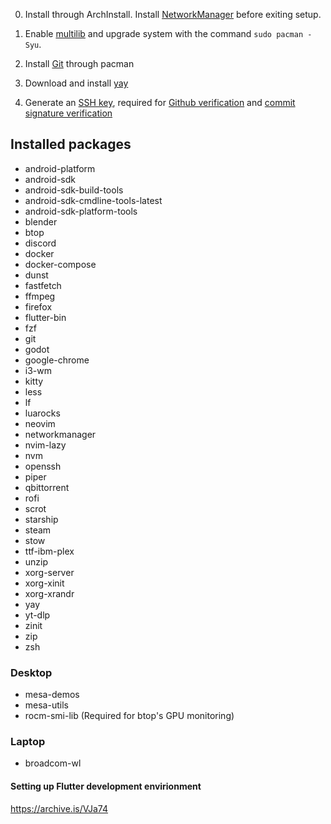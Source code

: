 0. Install through ArchInstall. Install [NetworkManager](https://archlinux.org/packages/extra/x86_64/networkmanager/) before exiting setup.

1. Enable [multilib](https://wiki.archlinux.org/title/Official_repositories#Enabling_multilib) and upgrade system with the command `sudo pacman -Syu`.

2. Install [Git](https://archlinux.org/packages/extra/x86_64/git/) through pacman

3. Download and install [yay](https://github.com/Jguer/yay)

4. Generate an [SSH key](https://docs.github.com/en/authentication/connecting-to-github-with-ssh/generating-a-new-ssh-key-and-adding-it-to-the-ssh-agent#generating-a-new-ssh-key), required for [Github verification](https://docs.github.com/en/authentication/connecting-to-github-with-ssh/adding-a-new-ssh-key-to-your-github-account#adding-a-new-ssh-key-to-your-account) and [commit signature verification](https://docs.github.com/en/authentication/managing-commit-signature-verification/about-commit-signature-verification#about-commit-signature-verification)

## Installed packages

- android-platform
- android-sdk
- android-sdk-build-tools
- android-sdk-cmdline-tools-latest
- android-sdk-platform-tools
- blender
- btop
- discord
- docker
- docker-compose
- dunst
- fastfetch
- ffmpeg
- firefox
- flutter-bin
- fzf
- git
- godot
- google-chrome
- i3-wm
- kitty
- less
- lf
- luarocks
- neovim
- networkmanager
- nvim-lazy
- nvm
- openssh
- piper
- qbittorrent
- rofi
- scrot
- starship
- steam
- stow
- ttf-ibm-plex
- unzip
- xorg-server
- xorg-xinit
- xorg-xrandr
- yay
- yt-dlp
- zinit
- zip
- zsh

### Desktop
- mesa-demos
- mesa-utils
- rocm-smi-lib (Required for btop's GPU monitoring)

### Laptop
- broadcom-wl


#### Setting up Flutter development envirionment
https://archive.is/VJa74
